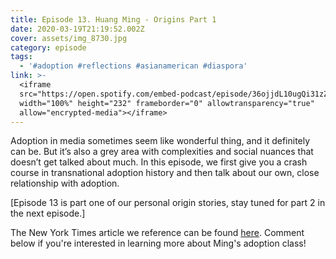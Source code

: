 ```yaml
---
title: Episode 13. Huang Ming - Origins Part 1
date: 2020-03-19T21:19:52.002Z
cover: assets/img_8730.jpg
category: episode
tags:
  - '#adoption #reflections #asianamerican #diaspora'
link: >-
  <iframe
  src="https://open.spotify.com/embed-podcast/episode/36ojjdL10ugQi31zZLJ7KJ"
  width="100%" height="232" frameborder="0" allowtransparency="true"
  allow="encrypted-media"></iframe>
---
```

Adoption in media sometimes seem like wonderful thing, and it definitely can be. But it’s also a grey area with complexities and social nuances that doesn’t get talked about much. In this episode, we first give you a crash course in transnational adoption history and then talk about our own, close relationship with adoption.

\[Episode 13 is part one of our personal origin stories, stay tuned for part 2 in the next episode.]

The New York Times article we reference can be found [here](https://www.nytimes.com/2015/01/18/magazine/why-a-generation-of-adoptees-is-returning-to-south-korea.html). Comment below if you're interested in learning more about Ming's adoption class!